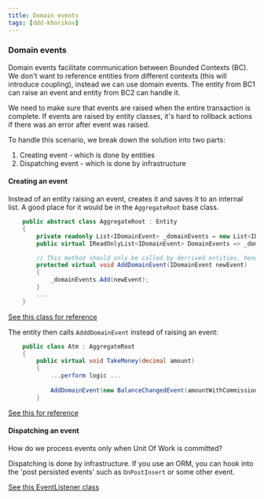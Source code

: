 ```yaml
---
title: Domain events
tags: [ddd-khorikov]
---
```

### Domain events


Domain events facilitate communication between Bounded Contexts (BC).  We don't want to reference entities from different contexts (this will introduce coupling), instead we can use domain events. The entity from BC1 can raise an event and entity from BC2 can handle it. 

We need to make sure that events are raised when the entire transaction is complete. If events are raised by entity classes, it's hard to rollback actions if there was an error after event was raised. 

To handle this scenario, we break down the solution into two parts:
1. Creating event  - which is done by entities
2. Dispatching event - which is done by infrastructure


#### Creating an event
Instead of an entity raising an event, creates it and saves it to an internal list.  A good place for it would be in the `AggregateRoot` base class. 

```csharp 
    public abstract class AggregateRoot : Entity
    {
        private readonly List<IDomainEvent> _domainEvents = new List<IDomainEvent>();
        public virtual IReadOnlyList<IDomainEvent> DomainEvents => _domainEvents;

        // This method should only be called by derrived entities, hence it's marked as protected
        protected virtual void AddDomainEvent(IDomainEvent newEvent)
        {
            _domainEvents.Add(newEvent);
        }
        ...
    }    
```

[See this class for reference](https://github.com/vkhorikov/DddInAction/blob/85e9f26a18180d15d10a7ee63eea309ff2eea75f/DddInPractice.Logic/Common/AggregateRoot.cs#L10)

The entity then calls `AdddDomainEvent` instead of raising an event:


```csharp
    public class Atm : AggregateRoot
    {
        public virtual void TakeMoney(decimal amount)
        {
            ...perform logic ...
            
            AddDomainEvent(new BalanceChangedEvent(amountWithCommission));
        }
```

[See this for reference](https://github.com/vkhorikov/DddInAction/blob/85e9f26a18180d15d10a7ee63eea309ff2eea75f/DddInPractice.Logic/Atms/Atm.cs#L41)

#### Dispatching an event

How do we process events only when Unit Of Work is committed? 

Dispatching is done by infrastructure. If you use an ORM, you can hook into the  'post persisted events' such as  `OnPostInsert` or some other event.  

[See this EventListener class](https://github.com/vkhorikov/DddInAction/blob/master/DddInPractice.Logic/Utils/EventListener.cs)
